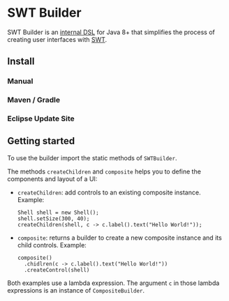 # SWT Builder

SWT Builder is an [internal DSL] for Java 8+ that simplifies the process of
creating user interfaces with [SWT].

## Install

### Manual

### Maven / Gradle

### Eclipse Update Site

## Getting started

To use the builder import the static methods of `SWTBuilder`.

The methods `createChildren` and `composite` helps you to define the components
and layout of a UI:

*  `createChildren`: add controls to an existing composite instance. Example:
    
    ```
    Shell shell = new Shell();
    shell.setSize(300, 40);
    createChildren(shell, c -> c.label().text("Hello World!"));
    ```

* `composite`: returns a builder to create a new composite instance and its
   child controls. Example:

    ```
    composite()
      .chidlren(c -> c.label().text("Hello World!"))
      .createControl(shell)
    ```

Both examples use a lambda expression. The argument `c` in those lambda
expressions is an instance of `CompositeBuilder`. 



[internal DSL]: http://todo
[SWT]: https://www.eclipse.org/swt/
